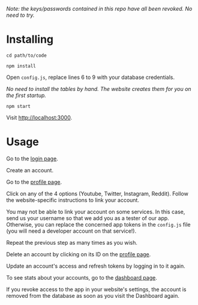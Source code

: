 *Note: the keys/passwords contained in this repo have all been revoked. No need to try.*

# Installing

`cd path/to/code`

`npm install`

Open `config.js`, replace lines 6 to 9 with your database credentials.

*No need to install the tables by hand. The website creates them for you on the first startup.*

`npm start`

Visit [http://localhost:3000](http://localhost:3000).

# Usage

Go to the [login page](http://localhost:3000/login).

Create an account.

Go to the [profile page](http://localhost:3000/profile).

Click on any of the 4 options (Youtube, Twitter, Instagram, Reddit). Follow the website-specific instructions to link your account.

You may not be able to link your account on some services. In this case, send us your username so that we add you as a tester of our app. Otherwise, you can replace the concerned app tokens in the `config.js` file (you will need a developer account on that service!).

Repeat the previous step as many times as you wish.

Delete an account by clicking on its ID on the [profile page](http://localhost:3000/profile).

Update an account's access and refresh tokens by logging in to it again.

To see stats about your accounts, go to the [dashboard page](http://localhost:3000/dashboard).

If you revoke access to the app in your website's settings, the account is removed from the database as soon as you visit the Dashboard again.
